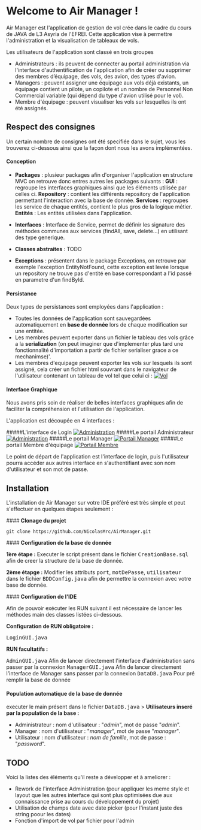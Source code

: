 
Welcome to Air Manager !
===================


Air Manager est l'application de gestion de vol crée dans le cadre du cours de JAVA de L3 Asyria de l'EFREI.
Cette application vise à permettre l'administration et la visualisation de tableaux de vols.

Les utilisateurs de l'application sont classé en trois groupes

 - Administrateurs : ils peuvent de connecter au portail administration via l'interface d'authentification de l'application afin de créer ou supprimer des membres d’équipage, des vols, des avion, des types d'avion.
 - Managers : peuvent assigner une équipage aux vols déjà existants, un équipage contient un pilote, un copilote et un nombre de Personnel Non Commercial variable (qui dépend du type d'avion utilisé pour le vol).
 - Membre d'équipage : peuvent visualiser les vols sur lesquelles ils ont été assignés.



<i class="icon-eye"></i> Respect des consignes
-------------------

Un certain nombre de consignes ont été specifiée dans le sujet, vous les trouverez ci-dessous ainsi que la façon dont nous les avons implémentées.

#### <i class="icon-cog"></i> **Conception**

 - **Packages** : plusieur packages afin d'organiser l'application en structure MVC on retrouve donc entres autres les packages suivants :
		 **GUI** : regroupe les interfaces graphiques ainsi que les éléments utilisée par celles ci.
		 **Repository** : contient les différents repository de l'application permettant l'interaction avec la base de donnée.
		 **Services** : regroupes les service de chaque entités, contient le plus gros de la logique métier.
		**Entités** :  Les entités utilisées dans l'application.
		
 - **Interfaces** : Interface de Service, permet de définir les signature des méthodes communes aux services (findAll, save, delete...) en utilisant des type generique.
 
 - **Classes abstraites** : TODO

 - **Exceptions** : présentent dans le package Exceptions, on retrouve par exemple l'exception EntityNotFound, cette exception est levée lorsque un repository ne trouve pas d'entité en base correspondant a l'id passé en parametre d'un findById.

#### <i class="icon-refresh"></i> **Persistance**

Deux types de persistances sont employées dans l'application : 

- Toutes les données de l'application sont sauvegardées automatiquement en **base de donnée** lors de chaque modification sur une entitée.
- Les membres peuvent exporter dans un fichier le tableau des vols grâce a la **serialization** (on peut imaginer que d'implementer plus tard une fonctionnalité d'importation a partir de fichier serialiser grace a ce mechanimse)'.
- Les membres d'equipage peuvent exporter les vols sur lesquels ils sont assigné, cela créer un fichier html souvrant dans le navigateur de l'utilisateur contenant un tableau de vol tel que celui ci :
[![Vol](http://i.imgur.com/btje2Hf.png)](http://i.imgur.com/btje2Hf.png)

#### <i class="icon-refresh"></i> **Interface Graphique**

Nous avons pris soin de réaliser de belles interfaces graphiques afin de faciliter la compréhension et l'utilisation de l'application.

L'application est découpée en 4 interfaces :

#####L'interface de Login
[![Administration](http://i.imgur.com/wjqEZbC.png)](http://i.imgur.com/wjqEZbC.png)
#####Le portail Administrateur
[![Administration](http://i.imgur.com/36tgqLo.png)](http://i.imgur.com/36tgqLo.png)
#####Le portail Manager
[![Portail Manager](http://i.imgur.com/nfCykkw.png)](http://i.imgur.com/nfCykkw.png)
#####Le portail Membre d'équipage
[![Portail Membre](http://i.imgur.com/uvPVIsY.png)](http://i.imgur.com/uvPVIsY.png)

Le point de départ de l'application est l'interface de login, puis l'utilisateur pourra accéder aux autres interface en s'authentifiant avec son nom d'utilisateur et son mot de passe.

<i class="icon-download"></i> Installation
-------------

L'installation de Air Manager sur votre IDE préféré est très simple et peut s'effectuer en quelques étapes seulement : 

####**<i class="icon-github-circled"></i> Clonage du projet**

    git clone https://github.com/NicolasMrc/AirManager.git

####**<i class="icon-layers"></i> Configuration de la base de donnée**

**1ère étape :** 
Executer le script présent dans le fichier <kbd>CreationBase.sql</kbd> afin de creer la structure de la base de donnée.

**2ème étapge :**
Modifier les attributs <kbd>port</kbd>, <kbd>motDePasse</kbd>, <kbd>utilisateur</kbd> dans le fichier <kbd>BDDConfig.java</kbd> afin de permettre la connexion avec votre base de donnée.

####**<i class="icon-code"></i> Configuration de l'IDE**

Afin de pouvoir exécuter les RUN suivant il est nécessaire de lancer les méthodes main des classes listées ci-dessous.

**Configuration de RUN obligatoire :**

<kbd>LoginGUI.java</kbd>

**RUN facultatifs :**

<kbd>AdminGUI.java</kbd> Afin de lancer directement l'interface d'administration sans passer par la connexion
<kbd>ManagerGUI.java</kbd> Afin de lancer directement l'interface de Manager sans passer par la connexion
<kbd>DataDB.java</kbd> Pour pré remplir la base de donnée

#### **<i class="icon-list"></i> Population automatique de la base de donnée**
executer le main présent dans le fichier <kbd>DataDB.java</kbd>
		> **Utilisateurs inseré par la population de la base :**
 - Administrateur : nom d'utilisateur : "*admin*", mot de passe "*admin*".
 - Manager : nom d'utilisateur : "*manager*", mot de passe "*manager*".
 - Utilisateur : nom d'utilisateur : *nom de famille*, mot de passe : "*password*".
 
 
 
 TODO
 -------------
 
 Voici la listes des éléments qu'il reste a développer et à ameliorer :
 
 - Rework de l'interface Administration (pour appliquer les meme style et layout que les autres interface qui sont plus optimisées due aux connaissance prise au cours du développement du projet)
 - Utilisation de champs date avec date picker (pour l'instant juste des string poour les dates)
 - Fonction d'import de vol par fichier pour l'admin
 